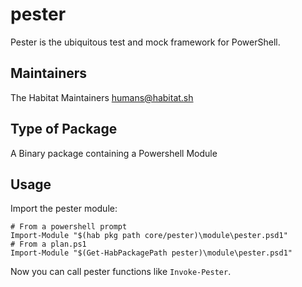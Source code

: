 # pester

Pester is the ubiquitous test and mock framework for PowerShell.

## Maintainers

The Habitat Maintainers humans@habitat.sh

## Type of Package

A Binary package containing a Powershell Module

## Usage

Import the pester module:

```
# From a powershell prompt
Import-Module "$(hab pkg path core/pester)\module\pester.psd1"
# From a plan.ps1
Import-Module "$(Get-HabPackagePath pester)\module\pester.psd1"
```

Now you can call pester functions like `Invoke-Pester`.
